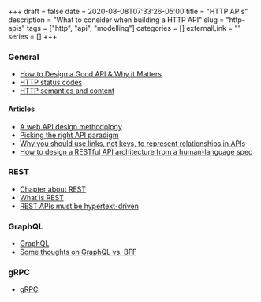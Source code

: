 +++
draft = false
date = 2020-08-08T07:33:26-05:00
title = "HTTP APIs"
description = "What to consider when building a HTTP API"
slug = "http-apis" 
tags = ["http", "api", "modelling"]
categories = []
externalLink = ""
series = []
+++

### General

- [How to Design a Good API & Why it Matters](https://www.infoq.com/presentations/effective-api-design)
- [HTTP status codes](https://httpstatuses.com)
- [HTTP semantics and content](https://www.rfc-editor.org/rfc/rfc7231.html)

#### Articles

- [A web API design methodology](https://www.infoq.com/articles/web-api-design-methodology)
- [Picking the right API paradigm](https://phil.tech/2018/picking-an-api-paradigm-implementation)
- [Why you should use links, not keys, to represent relationships in APIs](https://cloud.google.com/blog/products/application-development/api-design-why-you-should-use-links-not-keys-to-represent-relationships-in-apis)
- [How to design a RESTful API architecture from a human-language spec](https://www.oreilly.com/content/how-to-design-a-restful-api-architecture-from-a-human-language-spec)

### REST

- [Chapter about REST](https://www.ics.uci.edu/~fielding/pubs/dissertation/rest_arch_style.htm)
- [What is REST](https://restfulapi.net)
- [REST APIs must be hypertext-driven](https://roy.gbiv.com/untangled/2008/rest-apis-must-be-hypertext-driven)

### GraphQL

- [GraphQL](https://graphql.org)
- [Some thoughts on GraphQL vs. BFF](https://philcalcado.com/2019/07/12/some_thoughts_graphql_bff.html)

### gRPC

- [gRPC](https://grpc.io)
